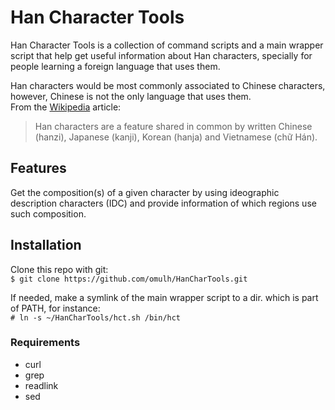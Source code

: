 # Han Character Tools

Han Character Tools is a collection of command scripts and a main wrapper script that help get useful information about Han characters, specially for people learning a foreign language that uses them.  

Han characters would be most commonly associated to Chinese characters, however, Chinese is not the only language that uses them.  
From the [Wikipedia](https://en.wikipedia.org/wiki/Han_unification) article:  
> Han characters are a feature shared in common by written Chinese (hanzi), Japanese (kanji), Korean (hanja) and Vietnamese (chữ Hán).

## Features

Get the composition(s) of a given character by using ideographic description characters (IDC) and provide information of which regions use such composition.  

## Installation

Clone this repo with git:  
`$ git clone https://github.com/omulh/HanCharTools.git`  

If needed, make a symlink of the main wrapper script to a dir. which is part of PATH, for instance:  
`# ln -s ~/HanCharTools/hct.sh /bin/hct`  

### Requirements

 - curl
 - grep
 - readlink
 - sed
